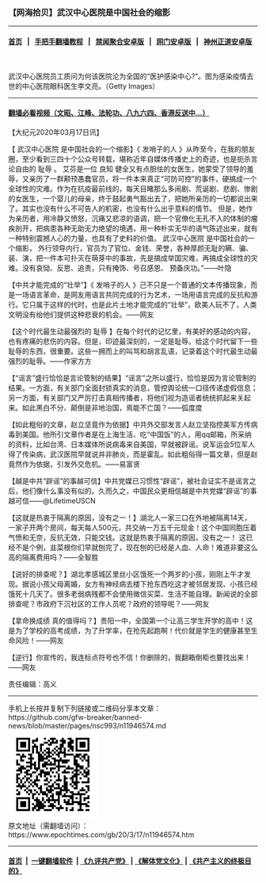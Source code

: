 ### 【网海拾贝】武汉中心医院是中国社会的缩影
------------------------

#### [首页](https://github.com/gfw-breaker/banned-news/blob/master/README.md) &nbsp;&nbsp;|&nbsp;&nbsp; [手把手翻墙教程](https://github.com/gfw-breaker/guides/wiki) &nbsp;&nbsp;|&nbsp;&nbsp; [禁闻聚合安卓版](https://github.com/gfw-breaker/bn-android) &nbsp;&nbsp;|&nbsp;&nbsp; [网门安卓版](https://github.com/oGate2/oGate) &nbsp;&nbsp;|&nbsp;&nbsp; [神州正道安卓版](https://github.com/SzzdOgate/update) 



<div><img alt="" class="aligncenter wp-post-image" src="https://i.epochtimes.com/assets/uploads/2020/02/GettyImages-1199162816-1-600x400.jpg"/>
<div class="red16 caption">
 <p>
  武汉中心医院员工质问为何该医院沦为全国的“医护感染中心?”。图为感染疫情去世的中心医院眼科医生李文亮。（Getty Images）
 </p>
</div>
</div><hr/>

#### [翻墙必看视频（文昭、江峰、法轮功、八九六四、香港反送中...）](https://github.com/gfw-breaker/banned-news/blob/master/pages/link3.md)

<div><p>
 【大纪元2020年03月17日讯】
</p>
<p>
 【
 <ok href="https://www.epochtimes.com/gb/tag/%E6%AD%A6%E6%B1%89%E4%B8%AD%E5%BF%83%E5%8C%BB%E9%99%A2.html">
  武汉中心医院
 </ok>
 是中国社会的一个缩影】《
 <ok href="https://www.epochtimes.com/gb/tag/%E5%8F%91%E5%93%A8%E5%AD%90%E7%9A%84%E4%BA%BA.html">
  发哨子的人
 </ok>
 》从昨至今，在我的朋友圈，至少看到三四十个公众号转载，堪称近年自媒体传播史上的奇迹，也是扼杀言论自由的
 <ok href="https://www.epochtimes.com/gb/tag/%E8%80%BB%E8%BE%B1.html">
  耻辱
 </ok>
 。 艾芬是一位
 <ok href="https://www.epochtimes.com/gb/tag/%E8%89%AF%E7%9F%A5.html">
  良知
 </ok>
 健全又有点胆怯的女医生，她蒙受了领导的羞辱，又亲历了一群颟顸愚蠢官员，将一件本来真正“可防可控”的事件，硬搞成一个全球性的灾难。作为在抗疫最前线的，每天目睹那么多闹剧、荒诞剧、悲剧、惨剧的女医生，一个婴儿的母亲，终于鼓起勇气豁出去了，把她所亲历的一切都说出来了。其实也没有什么不可告人的机密，也没有什么出乎意料的情节。 但是，她作为亲历者，用冷静又愤怒，沉痛又悲凉的语调，把一个官僚化无孔不入的体制的瘤疾剖开，把病患各种无助无力绝望的境遇，用一种朴实无华的语气陈述出来，就有一种特别震撼人心的力量，也具有了史料的价值。
 <ok href="https://www.epochtimes.com/gb/tag/%E6%AD%A6%E6%B1%89%E4%B8%AD%E5%BF%83%E5%8C%BB%E9%99%A2.html">
  武汉中心医院
 </ok>
 是中国社会的一个缩影， 外行领导内行，官员为了官位、金钱、荣誉，各种厚颜无耻的瞒、骗、装、演，把一件本可扑灭在萌芽中的事故，先是搞成举国灾难，再搞成全球性的灾难。没有哀恸、反思、追责，只有掩饰、号召感恩、 预备庆功。”——叶隐
</p>
<p>
 【中共才能完成的“壮举”】《
 <ok href="https://www.epochtimes.com/gb/tag/%E5%8F%91%E5%93%A8%E5%AD%90%E7%9A%84%E4%BA%BA.html">
  发哨子的人
 </ok>
 》己不只是一个普通的文本传播现象，而是一场语言革命，是网友用语言共同完成的行为艺术，一场用语言完成的反抗和游行。它只属于这样的代时，也是此片土地才能完成的“壮举”，欧美人玩不了，人类文明没有绐他们提供这种悲衰的机会。——网友
</p>
<p>
 【这个时代最生动最强烈的
 <ok href="https://www.epochtimes.com/gb/tag/%E8%80%BB%E8%BE%B1.html">
  耻辱
 </ok>
 】在每个时代的记忆里，有美好的感动的内容，也有疼痛的悲伤的内容。但是，印迹最深刻的，一定是耻辱。给这个时代留下一些耻辱的东西，很重要。这些一拥而上的叫骂和胡言乱语，记录着这个时代最生动最强烈的耻辱。——作家方方
</p>
<p>
 【“谣言”盛行恰恰是言论管制的结果】“谣言”之所以盛行，恰恰是因为言论管制的结果。一方面，有关部门全面封锁真实的消息，管控舆论统一口径传递虚假信息；另一方面，有关部门又严厉打击真相传播者，将他们视为造谣者统统抓起来关起来。如此黑白不分、颠倒是非地治国，焉能不亡国？——弧度度
</p>
<p>
 【如此粗俗的文章，赵立坚竟作为依据】中共外交部发言人赵立坚指控美军方传病毒到美国。他所引文章作者是在上海生活、吃“中国饭”的人，用qq邮箱，所采纳的资料，比如台湾、日本媒体所说病毒来自美国，早就被辟谣。说军运会5位军人得了传染病，武汉医院早就说并非肺炎，而是霍乱。如此粗俗得一篇文章，但是赵竟然作为依据，引发外交危机。——易富贤
</p>
<p>
 【越是中共“辟谣”的事越可信】中共党媒已习惯性“辟谣”，被社会证实不是谣言之后，他们像什么事没有似的。久而久之，中国民众更相信越是中共党媒“辟谣”的事越可信——@LifetimeUSCN
</p>
<p>
 【这就是热衷于隔离的原因，没有之一！】湖北人一家三口在外地被隔离14天，一家子开两个房间，每天每人500元，共交纳一万五千元现金！这个中国同胞压着气愤和无奈，反抗无效，只能交钱。这就是热衷于隔离的原因，没有之一！ 这已经不是个例，韭菜根你们早就刨完了，现在刨的已经是人血、人命！难道非要这么高的隔离费用吗？——全智胜
</p>
<p>
 【说好的排查呢？】湖北孝感城区里丝小区饿死一个两岁的小孩，刚刚上午才发现。据说小孩父母离婚，女方有神经病去楼下抢东西吃这才被邻居发现、小孩已经饿死十几天了。很多老弱病残都不会使用微信买菜、生活不能自理。新闻说的全部排查呢？市政府下沉社区的工作人员呢？政府的领导呢？——网友
</p>
<p>
 【拿命换成绩 真的值得吗？】贵阳一中，全国第一个让高三学生开学的高中！这是为了学校的高考成绩，为了升学率，在抢先起跑啊！代价就是学生的健康甚至生命风险！——网友
</p>
<p>
 【逆行】你宣传的，我连标点符号也不信！你删除的，我翻箱倒柜也要找出来！——网友
</p>
<p>
 责任编辑：高义
</p>
</div>
<hr/>
手机上长按并复制下列链接或二维码分享本文章：<br/>
https://github.com/gfw-breaker/banned-news/blob/master/pages/nsc993/n11946574.md <br/>
<a href='https://github.com/gfw-breaker/banned-news/blob/master/pages/nsc993/n11946574.md'><img src='https://github.com/gfw-breaker/banned-news/blob/master/pages/nsc993/n11946574.md.png'/></a> <br/>
原文地址（需翻墙访问）：https://www.epochtimes.com/gb/20/3/17/n11946574.htm


------------------------
#### [首页](https://github.com/gfw-breaker/banned-news/blob/master/README.md) &nbsp;|&nbsp; [一键翻墙软件](https://github.com/gfw-breaker/nogfw/blob/master/README.md) &nbsp;| [《九评共产党》](https://github.com/gfw-breaker/9ping.md/blob/master/README.md#九评之一评共产党是什么) | [《解体党文化》](https://github.com/gfw-breaker/jtdwh.md/blob/master/README.md) | [《共产主义的终极目的》](https://github.com/gfw-breaker/gczydzjmd.md/blob/master/README.md)


<img src='http://gfw-breaker.win/banned-news/pages/nsc993/n11946574.md' width='0px' height='0px'/>